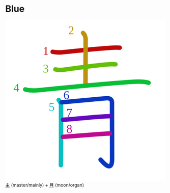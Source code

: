 # Blue
![9752](Kanji/kanji-colorize/9752.svg)
[主](Kanji/kanji-dict/主.md) (master/mainly) + [月](Kanji/kanji-dict/月.md) (moon/organ)
